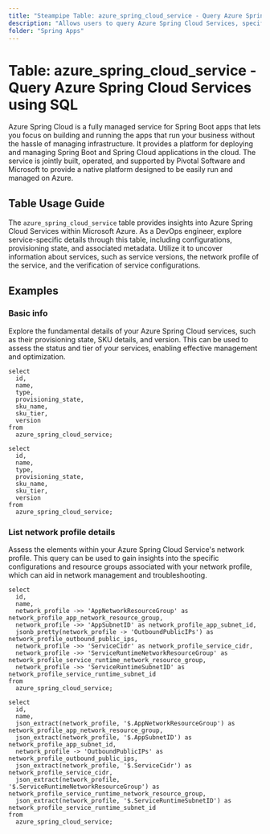 ```yaml
---
title: "Steampipe Table: azure_spring_cloud_service - Query Azure Spring Cloud Services using SQL"
description: "Allows users to query Azure Spring Cloud Services, specifically the details of the service instances, providing insights into the configuration and state of the Spring Cloud applications."
folder: "Spring Apps"
---
```


# Table: azure_spring_cloud_service - Query Azure Spring Cloud Services using SQL

Azure Spring Cloud is a fully managed service for Spring Boot apps that lets you focus on building and running the apps that run your business without the hassle of managing infrastructure. It provides a platform for deploying and managing Spring Boot and Spring Cloud applications in the cloud. The service is jointly built, operated, and supported by Pivotal Software and Microsoft to provide a native platform designed to be easily run and managed on Azure.

## Table Usage Guide

The `azure_spring_cloud_service` table provides insights into Azure Spring Cloud Services within Microsoft Azure. As a DevOps engineer, explore service-specific details through this table, including configurations, provisioning state, and associated metadata. Utilize it to uncover information about services, such as service versions, the network profile of the service, and the verification of service configurations.

## Examples

### Basic info
Explore the fundamental details of your Azure Spring Cloud services, such as their provisioning state, SKU details, and version. This can be used to assess the status and tier of your services, enabling effective management and optimization.

```sql+postgres
select
  id,
  name,
  type,
  provisioning_state,
  sku_name,
  sku_tier,
  version
from
  azure_spring_cloud_service;
```

```sql+sqlite
select
  id,
  name,
  type,
  provisioning_state,
  sku_name,
  sku_tier,
  version
from
  azure_spring_cloud_service;
```

### List network profile details
Assess the elements within your Azure Spring Cloud Service's network profile. This query can be used to gain insights into the specific configurations and resource groups associated with your network profile, which can aid in network management and troubleshooting.

```sql+postgres
select
  id,
  name,
  network_profile ->> 'AppNetworkResourceGroup' as network_profile_app_network_resource_group,
  network_profile ->> 'AppSubnetID' as network_profile_app_subnet_id,
  jsonb_pretty(network_profile -> 'OutboundPublicIPs') as network_profile_outbound_public_ips,
  network_profile ->> 'ServiceCidr' as network_profile_service_cidr,
  network_profile ->> 'ServiceRuntimeNetworkResourceGroup' as network_profile_service_runtime_network_resource_group,
  network_profile ->> 'ServiceRuntimeSubnetID' as network_profile_service_runtime_subnet_id
from
  azure_spring_cloud_service;
```

```sql+sqlite
select
  id,
  name,
  json_extract(network_profile, '$.AppNetworkResourceGroup') as network_profile_app_network_resource_group,
  json_extract(network_profile, '$.AppSubnetID') as network_profile_app_subnet_id,
  network_profile -> 'OutboundPublicIPs' as network_profile_outbound_public_ips,
  json_extract(network_profile, '$.ServiceCidr') as network_profile_service_cidr,
  json_extract(network_profile, '$.ServiceRuntimeNetworkResourceGroup') as network_profile_service_runtime_network_resource_group,
  json_extract(network_profile, '$.ServiceRuntimeSubnetID') as network_profile_service_runtime_subnet_id
from
  azure_spring_cloud_service;
```